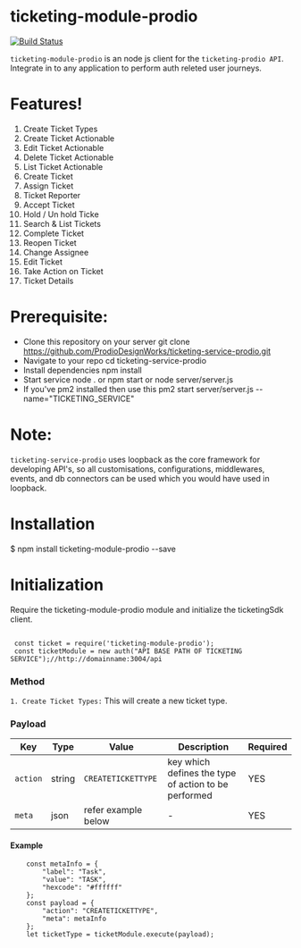 # ticketing-module-prodio

[![Build Status](https://travis-ci.org/joemccann/dillinger.svg?branch=master)](https://travis-ci.org/joemccann/dillinger)


`ticketing-module-prodio` is an  node js client for the  `ticketing-prodio API`. Integrate in to any application to perform auth releted user journeys.

# Features!
  
1. Create Ticket Types
2. Create Ticket Actionable
3. Edit Ticket Actionable
4. Delete Ticket Actionable
5. List Ticket Actionable
6. Create Ticket
7. Assign Ticket
8. Ticket Reporter
9. Accept Ticket
10. Hold / Un hold Ticke
11. Search & List Tickets
12. Complete Ticket
13. Reopen Ticket
14. Change Assignee
15. Edit Ticket
16. Take Action on Ticket
17. Ticket Details

# Prerequisite:
 * Clone this repository on your server git clone https://github.com/ProdioDesignWorks/ticketing-service-prodio.git
 * Navigate to your repo cd ticketing-service-prodio
 * Install dependencies npm install
 * Start service node . or npm start or node server/server.js
 * If you've pm2 installed then use this pm2 start server/server.js --name="TICKETING_SERVICE"

# Note:
`ticketing-service-prodio` uses loopback as the core framework for developing API's, so all customisations, configurations, middlewares, events, and db connectors can be used which you would have used in loopback.

# Installation

$ npm install ticketing-module-prodio --save

  
# Initialization 
Require the ticketing-module-prodio module and initialize the ticketingSdk client.
```JSX

 const ticket = require('ticketing-module-prodio');
 const ticketModule = new auth("API BASE PATH OF TICKETING SERVICE");//http://domainname:3004/api
 ``` 


### Method

`1. Create Ticket Types:`
 This will create a new ticket type.

### Payload

| Key | Type | Value | Description | Required |
| --- | ---- | ----- | ----------- | -------- |
| `action` | string | `CREATETICKETTYPE` | key which defines the type of action to be performed | YES |
| `meta` | json | refer example below | - | YES |

#### Example
```JSX
	const metaInfo = {
		"label": "Task",
		"value": "TASK",
		"hexcode": "#ffffff"
	};
	const payload = {
		"action": "CREATETICKETTYPE",
		"meta": metaInfo
	};
	let ticketType = ticketModule.execute(payload);
```